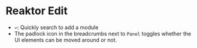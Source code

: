 # Reaktor Edit

- `↩`: Quickly search to add a module
- The padlock icon in the breadcrumbs next to `Panel` toggles whether the UI elements can be moved around or not.

